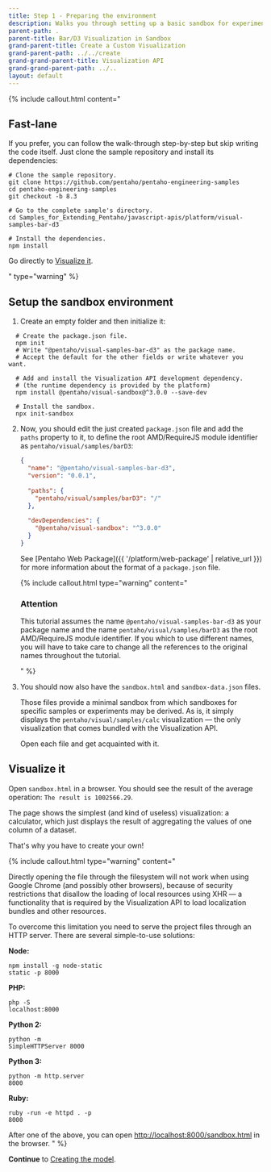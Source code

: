 ```yaml
---
title: Step 1 - Preparing the environment
description: Walks you through setting up a basic sandbox for experimenting with visualizations.
parent-path: .
parent-title: Bar/D3 Visualization in Sandbox
grand-parent-title: Create a Custom Visualization
grand-parent-path: ../../create
grand-grand-parent-title: Visualization API
grand-grand-parent-path: ../..
layout: default
---
```


{% include callout.html content="<h2>Fast-lane</h2>
<p>If you prefer, you can follow the walk-through step-by-step but skip writing the code itself. 
   Just clone the sample repository and install its dependencies:</p>

<pre class='highlight'><code># Clone the sample repository.
git clone https://github.com/pentaho/pentaho-engineering-samples
cd pentaho-engineering-samples
git checkout -b 8.3

# Go to the complete sample's directory.
cd Samples_for_Extending_Pentaho/javascript-apis/platform/visual-samples-bar-d3

# Install the dependencies.
npm install
</code></pre>

<p>Go directly to <a title='Visualize it' href='#visualize-it'>Visualize it</a>.</p>
" type="warning" %}

## Setup the sandbox environment

1. Create an empty folder and then initialize it:
  ```shell
    # Create the package.json file.
    npm init
    # Write "@pentaho/visual-samples-bar-d3" as the package name.
    # Accept the default for the other fields or write whatever you want.

    # Add and install the Visualization API development dependency.
    # (the runtime dependency is provided by the platform)
    npm install @pentaho/visual-sandbox@^3.0.0 --save-dev

    # Install the sandbox.
    npx init-sandbox
  ```
  
2. Now, you should edit the just created `package.json` file and add the `paths` property to it,
   to define the root AMD/RequireJS module identifier as `pentaho/visual/samples/barD3`:
   
   ```json
   {
     "name": "@pentaho/visual-samples-bar-d3",
     "version": "0.0.1",
     
     "paths": {
       "pentaho/visual/samples/barD3": "/"
     },
     
     "devDependencies": {
       "@pentaho/visual-sandbox": "^3.0.0"
     }
   }
   ```
   
   See [Pentaho Web Package]({{ '/platform/web-package' | relative_url }}) 
   for more information about the format of a `package.json` file.
   
   {% include callout.html type="warning" content="<h3>Attention</h3>
   <p>This tutorial assumes the name <code>@pentaho/visual-samples-bar-d3</code> as your package name
      and the name <code>pentaho/visual/samples/barD3</code> as the root AMD/RequireJS module identifier. 
      If you which to use different names, 
      you will have to take care to change all the references to the original names throughout the tutorial.
   </p>
   " %}

4. You should now also have the `sandbox.html` and `sandbox-data.json` files.

   Those files provide a minimal sandbox from which sandboxes for specific samples or experiments may be derived.
   As is, it simply displays the `pentaho/visual/samples/calc` visualization — 
   the only visualization that comes bundled with the Visualization API.
   
   Open each file and get acquainted with it.

## Visualize it

Open `sandbox.html` in a browser.
You should see the result of the average operation: `The result is 1002566.29`.

The page shows the simplest (and kind of useless) visualization: a calculator, 
which just displays the result of aggregating the values of one column of a dataset.

That's why you have to create your own!

{% include callout.html type="warning" content="<p>Directly opening the file through the filesystem will not work when using 
Google Chrome (and possibly other browsers), because of security restrictions that disallow the loading of 
local resources using XHR — a functionality that is required by the Visualization API to load localization bundles and 
other resources.</p>
<p>To overcome this limitation you need to serve the project files through an HTTP server. 
There are several simple-to-use solutions:</p>

<b>Node:</b><pre class='highlight'><code>npm install -g node-static
static -p 8000</code></pre>

<b>PHP:</b><pre class='highlight'><code>php -S localhost:8000</code></pre>

<b>Python 2:</b><pre class='highlight'><code>python -m SimpleHTTPServer 8000</code></pre>

<b>Python 3:</b><pre class='highlight'><code>python -m http.server 8000</code></pre>

<b>Ruby:</b><pre class='highlight'><code>ruby -run -e httpd . -p 8000</code></pre>

After one of the above, you can open <a href='http://localhost:8000/sandbox.html' target='_blank'>http://localhost:8000/sandbox.html</a> in the browser.
" %}

**Continue** to [Creating the model](step2-model-creation).
